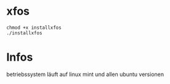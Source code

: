 # xfos
````
chmod +x installxfos
./installxfos
````

# Infos
betriebssystem läuft auf linux mint und allen ubuntu versionen
